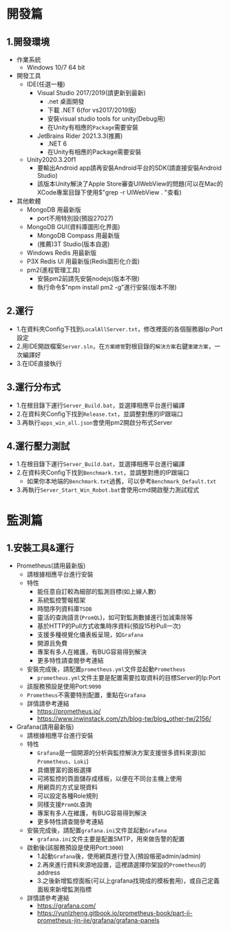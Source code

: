 # 開發篇

## 1.開發環境
* 作業系統
    * Windows 10/7 64 bit
* 開發工具
    * IDE(任選一種)
      * Visual Studio 2017/2019(請更新到最新)
          * .net 桌面開發
          * 下載 .NET 6(for vs2017/2019版)
          * 安裝visual studio tools for unity(Debug用)
          * 在Unity有相應的`Package`需要安裝
      * JetBrains Rider 2021.3.3(推薦)
          * .NET 6
          * 在Unity有相應的Package需要安裝
    * Unity2020.3.20f1
        * 要輸出Android app請再安裝Android平台的SDK(請直接安裝Android Studio)
        * 該版本Unity解決了Apple Store審查UIWebView的問題(可以在Mac的XCode專案目錄下使用$"grep -r UIWebView . "查看)
* 其他軟體
    * MongoDB 用最新版 
        * port不用特別設(預設27027)
    * MongoDB GUI(資料庫圖形化界面)
      * MongoDB Compass 用最新版
      * (推薦)3T Studio(版本自選)
    * Windows Redis 用最新版
    * P3X Redis UI 用最新版(Redis圖形化介面)
    * pm2(進程管理工具)
       * 安裝pm2前請先安裝nodejs(版本不限)
       * 執行命令$"npm install pm2 -g"進行安裝(版本不限)
## 2.運行
* 1.在資料夾Config下找到`LocalAllServer.txt`，修改裡面的各個服務器Ip:Port設定
* 2.用IDE開啟檔案`Server.sln`，在`方案總管`對根目錄的`解決方案`右鍵`重建方案`，一次編譯好
* 3.在IDE直接執行
## 3.運行分布式
 * 1.在根目錄下運行`Server_Build.bat`，並選擇相應平台進行編譯
 * 2.在資料夾Config下找到`Release.txt`，並調整對應的IP跟端口
 * 3.再執行`apps_win_all.json`會使用pm2開啟分布式Server
## 4.運行壓力測試
 * 1.在根目錄下運行`Server_Build.bat`，並選擇相應平台進行編譯
 * 2.在資料夾Config下找到`Benchmark.txt`，並調整對應的IP跟端口
   * 如果你本地端的`Benchmark.txt`過舊，可以參考`Benchmark_Default.txt`
 * 3.再執行`Server_Start_Win_Robot.bat`會使用cmd開啟壓力測試程式

# 監測篇
 
## 1.安裝工具&運行
 * Prometheus(請用最新版)
   * 請根據相應平台進行安裝
   * 特性
     * 能任意自訂較為細部的監測目標(如上線人數)
     * 系統監控警報框架
     * 時間序列資料庫`TSDB`
     * 靈活的查詢語言(`PromQL`)，如可對監測數據進行加減乘除等
     * 基於HTTP的Pull方式收集時序資料(預設15秒Pull一次)
     * 支援多種視覺化儀表板呈現，如`Grafana`
     * 開源且免費
     * 專案有多人在維護，有BUG容易得到解決
     * 更多特性請查閱參考連結
   * 安裝完成後，請配置`prometheus.yml`文件並起動`Prometheus`
     * `prometheus.yml`文件主要是配置需要拉取資料的目標Server的Ip:Port
   * 該服務預設是使用Port:`9090`
   * `Prometheus`不需要特別配置，重點在`Grafana`
   * 詳情請參考連結
     * https://prometheus.io/
     * https://www.inwinstack.com/zh/blog-tw/blog_other-tw/2156/
 * Grafana(請用最新版)
   * 請根據相應平台進行安裝
   * 特性
     * `Grafana`是一個開源的分析與監控解決方案支援很多資料來源(如`Prometheus`、`Loki`)
     * 具備豐富的面板選擇
     * 可將監控的頁面儲存成樣板，以便在不同台主機上使用
     * 用網頁的方式呈現資料
     * 可以設定各種Role規則
     * 同樣支援`PromQL`查詢
     * 專案有多人在維護，有BUG容易得到解決
     * 更多特性請查閱參考連結
   * 安裝完成後，請配置`grafana.ini`文件並起動`Grafana`
     * `grafana.ini`文件主要是配置SMTP，用來做告警的配置
   * 啟動後(該服務預設是使用Port:`3000`)
     * 1.起動`Grafana`後，使用網頁進行登入(預設帳密admin/admin)
     * 2.再來進行資料來源地設置，這裡請選擇你架設的`Prometheus`的address
     * 3.之後新增監控面板(可以上grafana找現成的模板套用)，或自己定義面板來新增監測指標
   * 詳情請參考連結
     * https://grafana.com/
     * https://yunlzheng.gitbook.io/prometheus-book/part-ii-prometheus-jin-jie/grafana/grafana-panels
 
